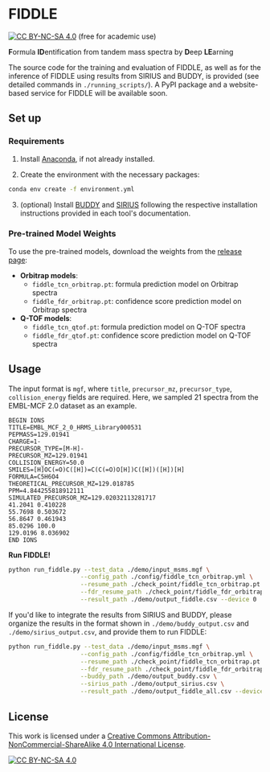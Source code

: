 # FIDDLE

[![CC BY-NC-SA 4.0][cc-by-nc-sa-shield]][cc-by-nc-sa] (free for academic use) 

**F**ormula **ID**entification from tandem mass spectra by **D**eep **LE**arning

The source code for the training and evaluation of FIDDLE, as well as for the inference of FIDDLE using results from SIRIUS and BUDDY, is provided (see detailed commands in `./running_scripts/`). A PyPI package and a website-based service for FIDDLE will be available soon. 

## Set up

### Requirements

1. Install [Anaconda](https://docs.anaconda.com/anaconda/install/), if not already installed.

2. Create the environment with the necessary packages:

```bash
conda env create -f environment.yml
```

3. (optional) Install [BUDDY](https://github.com/Philipbear/msbuddy) and [SIRIUS](https://v6.docs.sirius-ms.io/) following the respective installation instructions provided in each tool's documentation. 

### Pre-trained Model Weights

To use the pre-trained models, download the weights from the [release page](https://github.com/JosieHong/FIDDLE/releases/tag/v1.0.0):

- **Orbitrap models**:
  - `fiddle_tcn_orbitrap.pt`: formula prediction model on Orbitrap spectra
  - `fiddle_fdr_orbitrap.pt`: confidence score prediction model on Orbitrap spectra
- **Q-TOF models**:
  - `fiddle_tcn_qtof.pt`: formula prediction model on Q-TOF spectra
  - `fiddle_fdr_qtof.pt`: confidence score prediction model on Q-TOF spectra

## Usage

The input format is `mgf`, where `title`, `precursor_mz`, `precursor_type`, `collision_energy` fields are required. Here, we sampled 21 spectra from the EMBL-MCF 2.0 dataset as an example.

```mgf
BEGIN IONS
TITLE=EMBL_MCF_2_0_HRMS_Library000531
PEPMASS=129.01941
CHARGE=1-
PRECURSOR_TYPE=[M-H]-
PRECURSOR_MZ=129.01941
COLLISION_ENERGY=50.0
SMILES=[H]OC(=O)C([H])=C(C(=O)O[H])C([H])([H])[H]
FORMULA=C5H6O4
THEORETICAL_PRECURSOR_MZ=129.018785
PPM=4.844255818912111
SIMULATED_PRECURSOR_MZ=129.02032113281717
41.2041 0.410228
55.7698 0.503672
56.8647 0.461943
85.0296 100.0
129.0196 8.036902
END IONS
```

**Run FIDDLE!**

```bash
python run_fiddle.py --test_data ./demo/input_msms.mgf \
                    --config_path ./config/fiddle_tcn_orbitrap.yml \
                    --resume_path ./check_point/fiddle_tcn_orbitrap.pt \
                    --fdr_resume_path ./check_point/fiddle_fdr_orbitrap.pt \
                    --result_path ./demo/output_fiddle.csv --device 0
```

If you'd like to integrate the results from SIRIUS and BUDDY, please organize the results in the format shown in `./demo/buddy_output.csv` and `./demo/sirius_output.csv`, and provide them to run FIDDLE:

```bash
python run_fiddle.py --test_data ./demo/input_msms.mgf \
                    --config_path ./config/fiddle_tcn_orbitrap.yml \
                    --resume_path ./check_point/fiddle_tcn_orbitrap.pt \
                    --fdr_resume_path ./check_point/fiddle_fdr_orbitrap.pt \
                    --buddy_path ./demo/output_buddy.csv \
                    --sirius_path ./demo/output_sirius.csv \
                    --result_path ./demo/output_fiddle_all.csv --device 0
```

## License

This work is licensed under a
[Creative Commons Attribution-NonCommercial-ShareAlike 4.0 International License][cc-by-nc-sa].

[![CC BY-NC-SA 4.0][cc-by-nc-sa-image]][cc-by-nc-sa]

[cc-by-nc-sa]: http://creativecommons.org/licenses/by-nc-sa/4.0/
[cc-by-nc-sa-image]: https://licensebuttons.net/l/by-nc-sa/4.0/88x31.png
[cc-by-nc-sa-shield]: https://img.shields.io/badge/License-CC%20BY--NC--SA%204.0-lightgrey.svg

